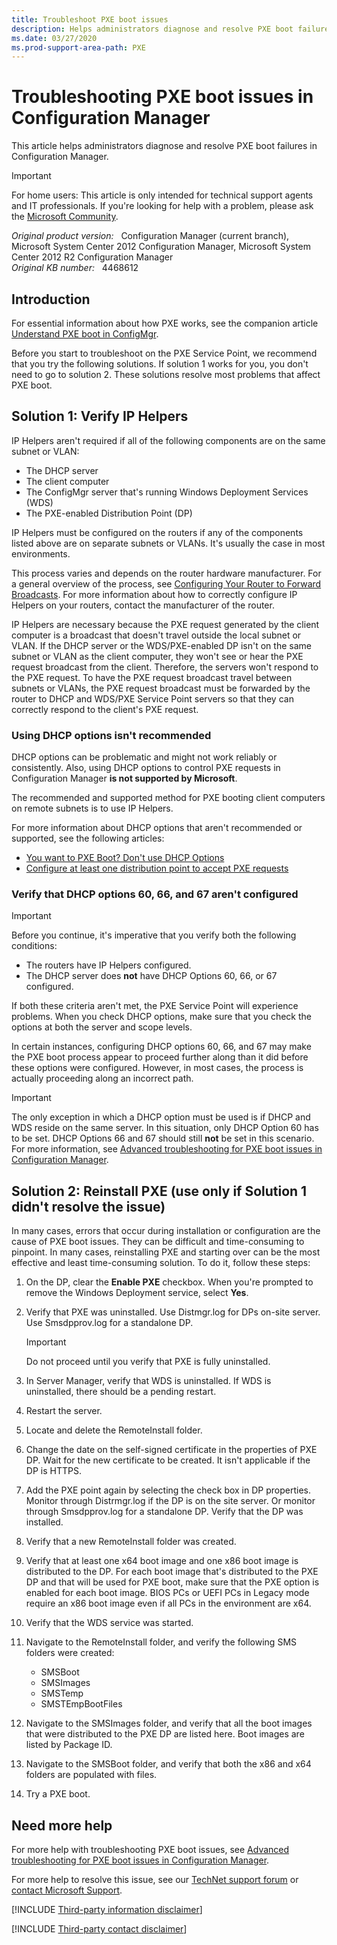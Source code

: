 ```yaml
---
title: Troubleshoot PXE boot issues
description: Helps administrators diagnose and resolve PXE boot failures in Configuration Manager.
ms.date: 03/27/2020
ms.prod-support-area-path: PXE
---
```

# Troubleshooting PXE boot issues in Configuration Manager

This article helps administrators diagnose and resolve PXE boot failures in Configuration Manager.

> [!IMPORTANT]
> For home users: This article is only intended for technical support agents and IT professionals. If you're looking for help with a problem, please ask the [Microsoft Community](https://answers.microsoft.com/).

_Original product version:_ &nbsp; Configuration Manager (current branch), Microsoft System Center 2012 Configuration Manager, Microsoft System Center 2012 R2 Configuration Manager  
_Original KB number:_ &nbsp; 4468612

## Introduction

For essential information about how PXE works, see the companion article [Understand PXE boot in ConfigMgr](understand-pxe-boot.md).

Before you start to troubleshoot on the PXE Service Point, we recommend that you try the following solutions. If solution 1 works for you, you don't need to go to solution 2. These solutions resolve most problems that affect PXE boot.

## Solution 1: Verify IP Helpers

IP Helpers aren't required if all of the following components are on the same subnet or VLAN:

- The DHCP server
- The client computer
- The ConfigMgr server that's running Windows Deployment Services (WDS)
- The PXE-enabled Distribution Point (DP)

IP Helpers must be configured on the routers if any of the components listed above are on separate subnets or VLANs. It's usually the case in most environments.

This process varies and depends on the router hardware manufacturer. For a general overview of the process, see [Configuring Your Router to Forward Broadcasts](/previous-versions/windows/it-pro/windows-server-2008-R2-and-2008/cc732351(v=ws.10)#configuring-your-router-to-forward-broadcasts-recommended). For more information about how to correctly configure IP Helpers on your routers, contact the manufacturer of the router.

IP Helpers are necessary because the PXE request generated by the client computer is a broadcast that doesn't travel outside the local subnet or VLAN. If the DHCP server or the WDS/PXE-enabled DP isn't on the same subnet or VLAN as the client computer, they won't see or hear the PXE request broadcast from the client. Therefore, the servers won't respond to the PXE request. To have the PXE request broadcast travel between subnets or VLANs, the PXE request broadcast must be forwarded by the router to DHCP and WDS/PXE Service Point servers so that they can correctly respond to the client's PXE request.

### Using DHCP options isn't recommended

DHCP options can be problematic and might not work reliably or consistently. Also, using DHCP options to control PXE requests in Configuration Manager **is not supported by Microsoft**.

The recommended and supported method for PXE booting client computers on remote subnets is to use IP Helpers.

For more information about DHCP options that aren't recommended or supported, see the following articles:

- [You want to PXE Boot? Don't use DHCP Options](https://techcommunity.microsoft.com/t5/Configuration-Manager-Blog/You-want-to-PXE-Boot-Don-t-use-DHCP-Options/ba-p/275562)
- [Configure at least one distribution point to accept PXE requests](/configmgr/osd/deploy-use/use-pxe-to-deploy-windows-over-the-network#BKMK_Configure)

### Verify that DHCP options 60, 66, and 67 aren't configured

> [!IMPORTANT]
> Before you continue, it's imperative that you verify both the following conditions:
>
> - The routers have IP Helpers configured.
> - The DHCP server does **not** have DHCP Options 60, 66, or 67 configured.

If both these criteria aren't met, the PXE Service Point will experience problems. When you check DHCP options, make sure that you check the options at both the server and scope levels.

In certain instances, configuring DHCP options 60, 66, and 67 may make the PXE boot process appear to proceed further along than it did before these options were configured. However, in most cases, the process is actually proceeding along an incorrect path.

> [!IMPORTANT]
> The only exception in which a DHCP option must be used is if DHCP and WDS reside on the same server. In this situation, only DHCP Option 60 has to be set. DHCP Options 66 and 67 should still **not** be set in this scenario. For more information, see [Advanced troubleshooting for PXE boot issues in Configuration Manager](advanced-troubleshooting-pxe-boot.md).

## Solution 2: Reinstall PXE (use only if Solution 1 didn't resolve the issue)

In many cases, errors that occur during installation or configuration are the cause of PXE boot issues. They can be difficult and time-consuming to pinpoint. In many cases, reinstalling PXE and starting over can be the most effective and least time-consuming solution. To do it, follow these steps:

1. On the DP, clear the **Enable PXE** checkbox. When you're prompted to remove the Windows Deployment service, select **Yes**.
2. Verify that PXE was uninstalled. Use Distmgr.log for DPs on-site server. Use Smsdpprov.log for a standalone DP.

   > [!IMPORTANT]
   > Do not proceed until you verify that PXE is fully uninstalled.

3. In Server Manager, verify that WDS is uninstalled. If WDS is uninstalled, there should be a pending restart.
4. Restart the server.
5. Locate and delete the RemoteInstall folder.
6. Change the date on the self-signed certificate in the properties of PXE DP. Wait for the new certificate to be created. It isn't applicable if the DP is HTTPS.
7. Add the PXE point again by selecting the check box in DP properties. Monitor through Distrmgr.log if the DP is on the site server. Or monitor through Smsdpprov.log for a standalone DP. Verify that the DP was installed.
8. Verify that a new RemoteInstall folder was created.
9. Verify that at least one x64 boot image and one x86 boot image is distributed to the DP. For each boot image that's distributed to the PXE DP and that will be used for PXE boot, make sure that the PXE option is enabled for each boot image. BIOS PCs or UEFI PCs in Legacy mode require an x86 boot image even if all PCs in the environment are x64.
10. Verify that the WDS service was started.
11. Navigate to the RemoteInstall folder, and verify the following SMS folders were created:
    - SMSBoot
    - SMSImages
    - SMSTemp
    - SMSTEmpBootFiles
12. Navigate to the SMSImages folder, and verify that all the boot images that were distributed to the PXE DP are listed here. Boot images are listed by Package ID.
13. Navigate to the SMSBoot folder, and verify that both the x86 and x64 folders are populated with files.
14. Try a PXE boot.

## Need more help

For more help with troubleshooting PXE boot issues, see [Advanced troubleshooting for PXE boot issues in Configuration Manager](advanced-troubleshooting-pxe-boot.md).

For more help to resolve this issue, see our [TechNet support forum](https://social.technet.microsoft.com/Forums/home?forum=configmanagerosd&filter=alltypes&sort=lastpostdesc) or [contact Microsoft Support](https://support.microsoft.com/).

[!INCLUDE [Third-party information disclaimer](../../includes/third-party-disclaimer.md)]

[!INCLUDE [Third-party contact disclaimer](../../includes/third-party-contact-disclaimer.md)]
